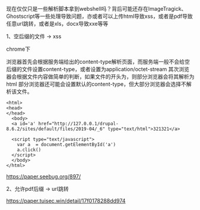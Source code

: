 现在仅仅只是一些解析脚本拿到webshell吗？背后可能还存在ImageTragick、Ghostscript等一些处理导致问题，亦或者可以上传html导致xss，或者是pdf导致任意url跳转，或者是xls，docx导致xxe等等

1、空后缀的文件 -> xss

chrome下

浏览器首先会根据服务端给出的content-type解析页面，而服务端一般不会给空后缀的文件设置content-type，或者设置为application/octet-stream
其次浏览器会根据文件内容做简单的判断，如果文件的开头为<html>，则部分浏览器会将其解析为html
部分浏览器还可能会设置默认的content-type，但大部分浏览器会选择不解析该文件。

```
<html>
<head>
</head>
  <body>
  <a id='a' href="http://127.0.0.1/drupal-8.6.2/sites/default/files/2019-04/_6" type="text/html">321321</a>

  <script type="text/javascript">
    var a  = document.getElementById('a')
    a.click()
  </script>
  </body>
</html>
```

https://paper.seebug.org/897/

2、允许pdf后缀 -> url跳转

https://paper.tuisec.win/detail/17f0178288dd974


